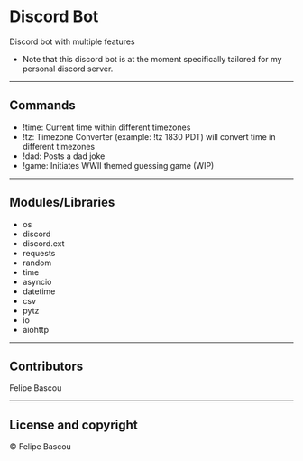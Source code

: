 # Discord Bot

Discord bot with multiple features
* Note that this discord bot is at the moment specifically tailored for my personal discord server. 

---

## Commands
* !time: Current time within different timezones
* !tz: Timezone Converter (example: !tz 1830 PDT) will convert time in different timezones
* !dad: Posts a dad joke
* !game: Initiates WWII themed guessing game (WIP)

---

## Modules/Libraries
* os
* discord
* discord.ext
* requests
* random
* time
* asyncio
* datetime
* csv
* pytz
* io
* aiohttp

---

## Contributors

Felipe Bascou

---

## License and copyright

© Felipe Bascou
